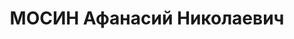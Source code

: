 ---
title: МОСИН Афанасий Николаевич
description: '1896 г.р., русский, член ВКП(б) с 1919, пом. командира 23 кав. дивизии
  КВО, комбриг (26.11.1935). Награды: орден Красного Знамени 14.10.1924.

  Арестован 31.08.1937. Приговор: 20.11.1937 - ВМН, расстрелян 21.11.1937, Киев.

  Реабилитирован 13.05.1958'
---